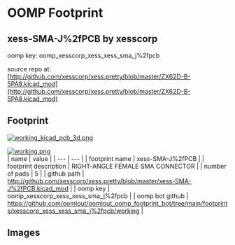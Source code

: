 # OOMP Footprint  
## xess-SMA-J%2fPCB  by xesscorp  
  
oomp key: oomp_xesscorp_xess_xess_sma_j%2fpcb  
  
source repo at: [http://github.com/xesscorp/xess.pretty/blob/master/ZX62D-B-5PA8.kicad_mod](http://github.com/xesscorp/xess.pretty/blob/master/ZX62D-B-5PA8.kicad_mod)  
## Footprint  
  
[![working_kicad_pcb_3d.png](working_kicad_pcb_3d_600.png)](working_kicad_pcb_3d.png)  
  
[![working.png](working_600.png)](working.png)  
| name | value | 
| --- | --- | 
| footprint name | xess-SMA-J%2fPCB | 
| footprint description | RIGHT-ANGLE FEMALE SMA CONNECTOR | 
| number of pads | 5 | 
| github path | http://github.com/xesscorp/xess.pretty/blob/master/xess-SMA-J%2fPCB.kicad_mod | 
| oomp key | oomp_xesscorp_xess_xess_sma_j%2fpcb | 
| oomp bot github | https://github.com/oomlout/oomlout_oomp_footprint_bot/tree/main/footprints/xesscorp_xess_xess_sma_j%2fpcb/working | 
## Images  
